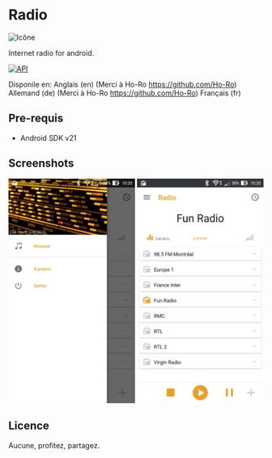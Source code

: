 # Radio
 ![Icône](/app/src/main/res/mipmap-xhdpi/ic_launcher.png)

Internet radio for android.

[![API](https://img.shields.io/badge/API-21%2B-brightgreen.svg?style=flat)](https://android-arsenal.com/api?level=21)

Disponile en: 
Anglais (en) (Merci à Ho-Ro https://github.com/Ho-Ro)
Allemand (de) (Merci à Ho-Ro https://github.com/Ho-Ro)
Français (fr)

Pre-requis
--------------

- Android SDK v21


Screenshots
-----------

<img alt="screenshot" src="/screenshot/01.png?raw=true" width="250px" />
<img alt="screenshot" src="/screenshot/02.png?raw=true" width="250px" />

Licence
-------

Aucune, profitez, partagez.


